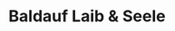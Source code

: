 ---
title: "Baldauf Laib & Seele"
url: /lindenberg-im-allgaeu/baldauf-laib-und-seele/
shop: Käse
---